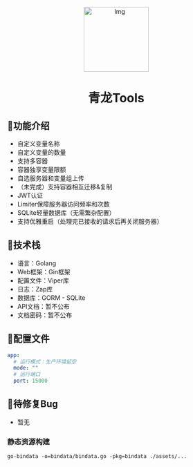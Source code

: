 <!--suppress HtmlDeprecatedAttribute -->
<p align="center">
  <a href="https://github.com/whyour/qinglong">
    <img width="150" src="https://z3.ax1x.com/2021/11/18/I7MpAe.png" alt="Img">
  </a>
</p>

<h1 align="center">青龙Tools</h1>

## 🍭功能介绍
- 自定义变量名称
- 自定义变量的数量
- 支持多容器
- 容器独享变量限额
- 自选服务器和变量组上传
- （未完成）支持容器相互迁移&复制
- JWT认证
- Limiter保障服务器访问频率和次数
- SQLite轻量数据库（无需繁杂配置）
- 支持优雅重启（处理完已接收的请求后再关闭服务器）

## 🍳技术栈
- 语言：Golang
- Web框架：Gin框架
- 配置文件：Viper库
- 日志：Zap库
- 数据库：GORM - SQLite
- API文档：暂不公布
- 文档密码：暂不公布

## 🧸配置文件
```yaml
app:
  # 运行模式：生产环境留空
  mode: ""
  # 运行端口
  port: 15000
```

## 🗽待修复Bug
- 暂无


### 静态资源构建
```shell
go-bindata -o=bindata/bindata.go -pkg=bindata ./assets/...
```